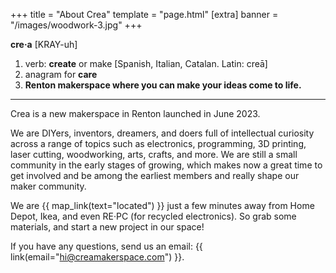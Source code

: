 +++
title = "About Crea"
template = "page.html"
[extra]
banner = "/images/woodwork-3.jpg"
+++


**cre&middot;a** [KRAY-uh]

1. verb: **create** or make [Spanish, Italian, Catalan. Latin: creā]
2. anagram for **care**
3. **Renton makerspace where you can make your ideas come to life.**

---

Crea is a new makerspace in Renton launched in June 2023.

We are DIYers, inventors, dreamers, and doers full of intellectual curiosity across a range of topics such as electronics, programming, 3D printing, laser cutting, woodworking, arts, crafts, and more. We are still a small community in the early stages of growing, which makes now a great time to get involved and be among the earliest members and really shape our maker community.

We are {{ map_link(text="located") }} just a few minutes away from Home Depot, Ikea, and even RE·PC (for recycled electronics). So grab some materials, and start a new project in our space!


If you have any questions, send us an email: {{ link(email="hi@creamakerspace.com") }}.
